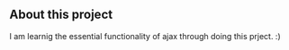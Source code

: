 ## About this project

I am learnig the essential functionality of ajax through doing this prject. :)


